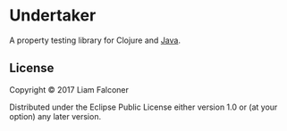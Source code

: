 # Undertaker

A property testing library for Clojure and [Java](https://github.com/lfn3/undertaker-junit).

## License

Copyright © 2017 Liam Falconer

Distributed under the Eclipse Public License either version 1.0 or (at
your option) any later version.
